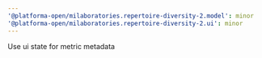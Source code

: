 ```yaml
---
'@platforma-open/milaboratories.repertoire-diversity-2.model': minor
'@platforma-open/milaboratories.repertoire-diversity-2.ui': minor
---
```


Use ui state for metric metadata
